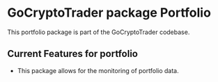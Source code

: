 # GoCryptoTrader package Portfolio


This portfolio package is part of the GoCryptoTrader codebase.

## Current Features for portfolio

+ This package allows for the monitoring of portfolio data.


